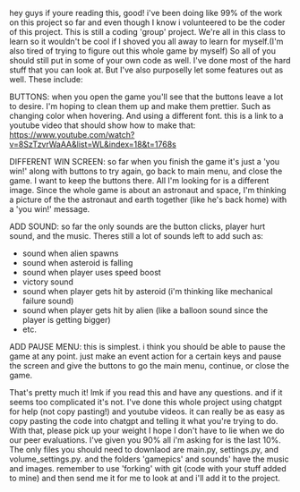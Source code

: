 hey guys if youre reading this, good!
i've been doing like 99% of the work on this project so far and even though I know i volunteered
to be the coder of this project. This is still a coding 'group' project. We're all in this class
to learn so it wouldn't be cool if I shoved you all away to learn for myself.(I'm also tired of
trying to figure out this whole game by myself) So all of you should still put in some of your
own code as well. I've done most of the hard stuff that you can look at. But I've also purposelly
let some features out as well. 
These include:

BUTTONS: when you open the game you'll see that the buttons leave a lot to desire. I'm hoping 
to clean them up and make them prettier. Such as changing color when hovering. And using a different
font. this is a link to a youtube video that should show how to make that:
https://www.youtube.com/watch?v=8SzTzvrWaAA&list=WL&index=18&t=1768s

DIFFERENT WIN SCREEN: so far when you finish the game it's just a 'you win!' along with buttons
to try again, go back to main menu, and close the game. I want to keep the buttons there. All 
I'm looking for is a different image. Since the whole game is about an astronaut and space, I'm
thinking a picture of the the astronaut and earth together (like he's back home) with a 'you win!'
message.

ADD SOUND: so far the only sounds are the button clicks, player hurt sound, and the music. Theres 
still a lot of sounds left to add such as: 
- sound when alien spawns
- sound when asteroid is falling
- sound when player uses speed boost
- victory sound
- sound when player gets hit by asteroid (i'm thinking like mechanical failure sound)
- sound when player gets hit by alien (like a balloon sound since the player is getting bigger)
- etc.

ADD PAUSE MENU: this is simplest. i think you should be able to pause the game at any point. 
just make an event action for a certain keys and pause the screen and give the buttons to go the 
main menu, continue, or close the game.

That's pretty much it! lmk if you read this and have any questions. and if it seems too 
complicated it's not. I've done this whole project using chatgpt for help (not copy pasting!) 
and youtube videos. it can really be as easy as copy pasting the code into chatgpt and 
telling it what you're trying to do. With that, please pick up your weight I hope I don't have
to lie when we do our peer evaluations. I've given you 90% all i'm asking for is the last 10%. The only files you should need to downlaod are main.py, settings.py, and volume_settings.py. and the folders 'gamepics' and sounds' have the music and images. remember to use 'forking' with git (code with your stuff added to mine) and then send me it for me to look at and i'll add it to the project.
